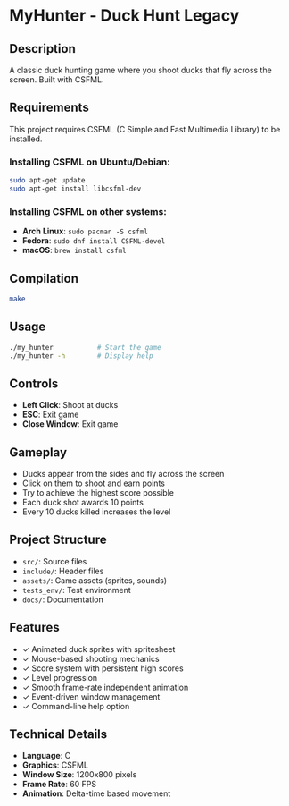 # MyHunter - Duck Hunt Legacy

## Description
A classic duck hunting game where you shoot ducks that fly across the screen. Built with CSFML.

## Requirements
This project requires CSFML (C Simple and Fast Multimedia Library) to be installed.

### Installing CSFML on Ubuntu/Debian:
```bash
sudo apt-get update
sudo apt-get install libcsfml-dev
```

### Installing CSFML on other systems:
- **Arch Linux**: `sudo pacman -S csfml`
- **Fedora**: `sudo dnf install CSFML-devel`
- **macOS**: `brew install csfml`

## Compilation
```bash
make
```

## Usage
```bash
./my_hunter           # Start the game
./my_hunter -h        # Display help
```

## Controls
- **Left Click**: Shoot at ducks
- **ESC**: Exit game
- **Close Window**: Exit game

## Gameplay
- Ducks appear from the sides and fly across the screen
- Click on them to shoot and earn points
- Try to achieve the highest score possible
- Each duck shot awards 10 points
- Every 10 ducks killed increases the level

## Project Structure
- `src/`: Source files
- `include/`: Header files
- `assets/`: Game assets (sprites, sounds)
- `tests_env/`: Test environment
- `docs/`: Documentation

## Features
- ✓ Animated duck sprites with spritesheet
- ✓ Mouse-based shooting mechanics
- ✓ Score system with persistent high scores
- ✓ Level progression
- ✓ Smooth frame-rate independent animation
- ✓ Event-driven window management
- ✓ Command-line help option

## Technical Details
- **Language**: C
- **Graphics**: CSFML
- **Window Size**: 1200x800 pixels
- **Frame Rate**: 60 FPS
- **Animation**: Delta-time based movement